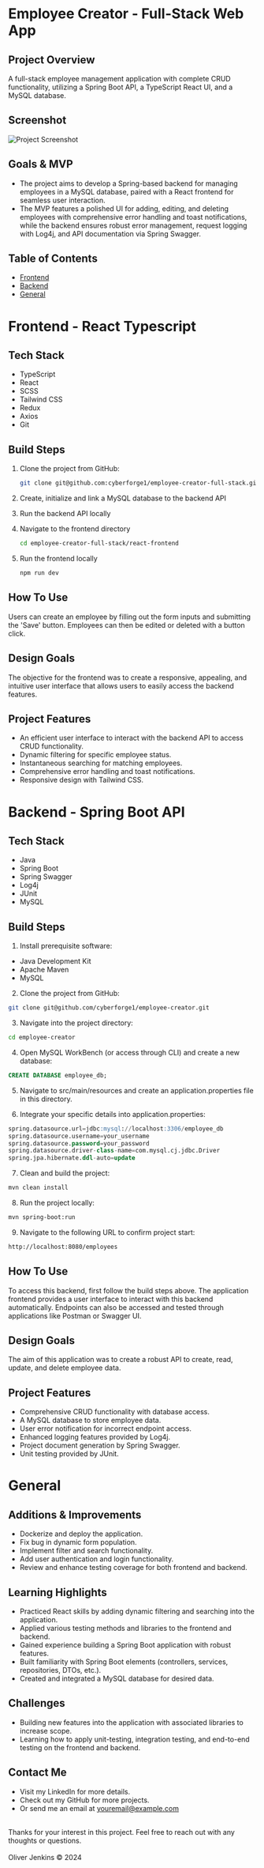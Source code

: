 # Employee Creator - Full-Stack Web App

## Project Overview
A full-stack employee management application with complete CRUD functionality, utilizing a Spring Boot API, a TypeScript React UI, and a MySQL database.

## Screenshot
![Project Screenshot](/images/project-screenshot.png)

## Goals & MVP
- The project aims to develop a Spring-based backend for managing employees in a MySQL database, paired with a React frontend for seamless user interaction.
- The MVP features a polished UI for adding, editing, and deleting employees with comprehensive error handling and toast notifications, while the backend ensures robust error management, request logging with Log4j, and API documentation via Spring Swagger.

## Table of Contents
- [Frontend](#frontend---react-typescript)
- [Backend](#backend---spring-boot-api)
- [General](#general)

# Frontend - React Typescript

## Tech Stack

- TypeScript
- React
- SCSS
- Tailwind CSS
- Redux
- Axios
- Git


## Build Steps
1. Clone the project from GitHub:
   ```bash
   git clone git@github.com:cyberforge1/employee-creator-full-stack.git

2. Create, initialize and link a MySQL database to the backend API

3. Run the backend API locally

4. Navigate to the frontend directory
   ```bash
   cd employee-creator-full-stack/react-frontend

5. Run the frontend locally 
   ```bash
   npm run dev


## How To Use
Users can create an employee by filling out the form inputs and submitting the 'Save' button. Employees can then be edited or deleted with a button click.

## Design Goals
The objective for the frontend was to create a responsive, appealing, and intuitive user interface that allows users to easily access the backend features.

## Project Features
- An efficient user interface to interact with the backend API to access CRUD functionality.
- Dynamic filtering for specific employee status.
- Instantaneous searching for matching employees.
- Comprehensive error handling and toast notifications.
- Responsive design with Tailwind CSS.

# Backend - Spring Boot API

## Tech Stack

- Java
- Spring Boot
- Spring Swagger
- Log4j
- JUnit
- MySQL

## Build Steps
1. Install prerequisite software:
- Java Development Kit
- Apache Maven
- MySQL

2. Clone the project from GitHub:

```bash
git clone git@github.com/cyberforge1/employee-creator.git
```

3. Navigate into the project directory:

```bash
cd employee-creator
```

4. Open MySQL WorkBench (or access through CLI) and create a new database:

```sql
CREATE DATABASE employee_db;
```

5. Navigate to src/main/resources and create an application.properties file in this directory.

6. Integrate your specific details into application.properties:

```sql
spring.datasource.url=jdbc:mysql://localhost:3306/employee_db
spring.datasource.username=your_username
spring.datasource.password=your_password
spring.datasource.driver-class-name=com.mysql.cj.jdbc.Driver
spring.jpa.hibernate.ddl-auto=update
```

7. Clean and build the project:

```bash
mvn clean install
```

8. Run the project locally:

```bash
mvn spring-boot:run
```

9. Navigate to the following URL to confirm project start:

```bash
http://localhost:8080/employees
```

## How To Use
To access this backend, first follow the build steps above. The application frontend provides a user interface to interact with this backend automatically. Endpoints can also be accessed and tested through applications like Postman or Swagger UI.

## Design Goals
The aim of this application was to create a robust API to create, read, update, and delete employee data.

## Project Features
- Comprehensive CRUD functionality with database access.
- A MySQL database to store employee data.
- User error notification for incorrect endpoint access.
- Enhanced logging features provided by Log4j.
- Project document generation by Spring Swagger.
- Unit testing provided by JUnit.

# General

## Additions & Improvements
- Dockerize and deploy the application.
- Fix bug in dynamic form population.
- Implement filter and search functionality.
- Add user authentication and login functionality.
- Review and enhance testing coverage for both frontend and backend.

## Learning Highlights
- Practiced React skills by adding dynamic filtering and searching into the application.
- Applied various testing methods and libraries to the frontend and backend.
- Gained experience building a Spring Boot application with robust features.
- Built familiarity with Spring Boot elements (controllers, services, repositories, DTOs, etc.).
- Created and integrated a MySQL database for desired data.

## Challenges
- Building new features into the application with associated libraries to increase scope.
- Learning how to apply unit-testing, integration testing, and end-to-end testing on the frontend and backend.

## Contact Me
- Visit my LinkedIn for more details.
- Check out my GitHub for more projects.
- Or send me an email at youremail@example.com

<br />
Thanks for your interest in this project. Feel free to reach out with any thoughts or questions.
<br />
<br />
Oliver Jenkins © 2024
